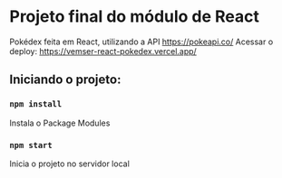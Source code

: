 # Projeto final do módulo de React

Pokédex feita em React, utilizando a API https://pokeapi.co/
Acessar o deploy: https://vemser-react-pokedex.vercel.app/

## Iniciando o projeto:
### `npm install`
Instala o Package Modules

### `npm start`
Inicia o projeto no servidor local
